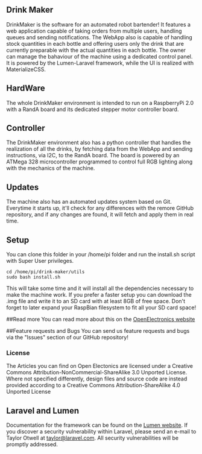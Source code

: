 ## Drink Maker
DrinkMaker is the software for an automated robot bartender!
It features a web application capable of taking orders from multiple users, handling queues and sending notifications.
The WebApp also is capable of handling stock quantities in each bottle and offering users only the drink that are currently preparable with the actual quantities in each bottle.
The owner can manage the bahaviour of the machine using a dedicated control panel.
It is powered by the Lumen-Laravel framework, while the UI is realized with MaterializeCSS.

## HardWare
The whole DrinkMaker environment is intended to run on a RaspberryPi 2.0 with a RandA board and its dedicated stepper motor controller board.

## Controller
The DrinkMaker environment also has a python controller that handles the realization of all the drinks, by fetching data from the WebApp and sending instructions, via I2C, to the RandA board.
The board is powered by an ATMega 328 microcontroller programmed to control full RGB lighting along with the mechanics of the machine.

## Updates
The machine also has an automated updates system based on Git.
Everytime it starts up, it'll check for any differences with the remore GitHub repository, and if any changes are found, it will fetch and apply them in real time.

## Setup
You can clone this folder in your /home/pi folder and run the install.sh script with Super User privileges.
```
cd /home/pi/drink-maker/utils
sudo bash install.sh
```
This will take some time and it will install all the dependencies necessary to make the machine work.
If you prefer a faster setup you can download the .img file and write it to an SD card with at least 8GB of free space.
Don't forget to later expand your RaspBian filesystem to fit all your SD card space!

##Read more
You can read more about this on the [OpenElectronics website](http://www.open-electronics.org/the-drink-maker-open-sourcing-your-cocktail/)

##Feature requests and Bugs
You can send us feature requests and bugs via the "Issues" section of our GitHub repository!

### License

The Articles you can find on Open Electonics are licensed under a Creative Commons Attribution-NonCommercial-ShareAlike 3.0 Unported License. Where not specified differently, design files and source code are instead provided according to a Creative Commons Attribution-ShareAlike 4.0 Unported License


## Laravel and Lumen
Documentation for the framework can be found on the [Lumen website](http://lumen.laravel.com/docs).
If you discover a security vulnerability within Laravel, please send an e-mail to Taylor Otwell at taylor@laravel.com. All security vulnerabilities will be promptly addressed.

